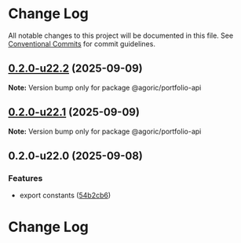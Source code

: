# Change Log

All notable changes to this project will be documented in this file.
See [Conventional Commits](https://conventionalcommits.org) for commit guidelines.

## [0.2.0-u22.2](https://github.com/Agoric/agoric-sdk/compare/@agoric/portfolio-api@0.2.0-u22.1...@agoric/portfolio-api@0.2.0-u22.2) (2025-09-09)

**Note:** Version bump only for package @agoric/portfolio-api

## [0.2.0-u22.1](https://github.com/Agoric/agoric-sdk/compare/@agoric/portfolio-api@0.2.0-u22.0...@agoric/portfolio-api@0.2.0-u22.1) (2025-09-09)

**Note:** Version bump only for package @agoric/portfolio-api

## 0.2.0-u22.0 (2025-09-08)

### Features

* export constants ([54b2cb6](https://github.com/Agoric/agoric-sdk/commit/54b2cb6d842ec23487540bce0c397871a95ec9d4))

# Change Log
